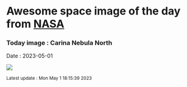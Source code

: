 
# Awesome space image of the day from [NASA](https://api.nasa.gov/)

### Today image : Carina Nebula North
Date : 2023-05-01

![](https://apod.nasa.gov/apod/image/2305/CarNorth_Taylor_960.jpg)

<small>Latest update : Mon May  1 18:15:39 2023</small>
        